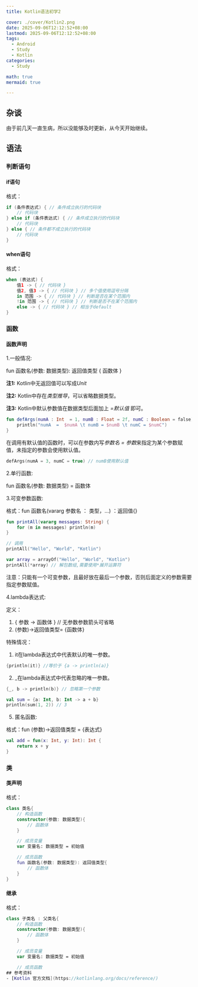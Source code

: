 ```yaml
---
title: Kotlin语法初学2

cover: ./cover/Kotlin2.png
date: 2025-09-06T12:12:52+08:00
lastmod: 2025-09-06T12:12:52+08:00
tags:
  - Android
  - Study
  - Kotlin
categories:
  - Study

math: true
mermaid: true

---
```


## 杂谈
由于前几天一直生病，所以没能够及时更新，从今天开始继续。

## 语法

### 判断语句

#### if语句

格式：

```kotlin
if (条件表达式) { // 条件成立执行的代码块
    // 代码块
} else if (条件表达式) { // 条件成立执行的代码块
    // 代码块 
} else { // 条件都不成立执行的代码块    
    // 代码块
}
```

#### when语句

格式：

```kotlin
when (表达式) {
    值1 -> { // 代码块 }
    值2, 值3 -> { // 代码块 } // 多个值使用逗号分隔
    in 范围 -> { // 代码块 } // 判断是否在某个范围内
    !in 范围 -> { // 代码块 } // 判断是否不在某个范围内
    else -> { // 代码块 } // 相当于default
}
```



### 函数

#### 函数声明

1.一般情况:

fun 函数名(参数: 数据类型): 返回值类型 {
    函数体
}

**注1:** Kotlin中无返回值可以写成*Unit*

**注2:** Kotlin中存在*类型推导*，可以省略数据类型。

**注3:** Kotlin中默认参数值在数据类型后面加上 *=默认值* 即可。

```kotlin
fun defArgs(numA : Int  = 1, numB : Float = 2f, numC : Boolean = false){
    println("numA  =  $numA \t numB = $numB \t numC = $numC")
}
```

在调用有默认值的函数时，可以在参数内写*参数名 = 参数*来指定为某个参数赋值，未指定的参数会使用默认值。

```kotlin 
defArgs(numA = 3, numC = true) // numB使用默认值
```
2.单行函数:

fun 函数名(参数: 数据类型) = 函数体

3.可变参数函数:

格式：fun 函数名(vararg 参数名 ： 类型，...) ：返回值{}

```kotlin
fun printAll(vararg messages: String) {
    for (m in messages) println(m)
}

// 调用
printAll("Hello", "World", "Kotlin")

var array = arrayOf("Hello", "World", "Kotlin")
printAll(*array) // 解包数组,需要使用*展开运算符
```

注意：只能有一个可变参数，且最好放在最后一个参数，否则后面定义的参数需要指定参数赋值。

4.lambda表达式:

定义：

1. { 参数 -> 函数体 } // 无参数参数箭头可省略
2. (参数)->返回值类型=  {函数体}

特殊情况：

1. it在lambda表达式中代表默认的唯一参数。
```kotlin
{println(it)} //等价于 {a -> println(a)}
```

2. _在lambda表达式中代表忽略的唯一参数。
```kotlin
{_, b -> println(b)} // 忽略第一个参数

val sum = {a: Int, b: Int -> a + b}
println(sum(1, 2)) // 3
```

5. 匿名函数:

格式：fun (参数)->返回值类型 = {表达式}

```kotlin
val add = fun(x: Int, y: Int): Int {
    return x + y
}
```

### 类

#### 类声明

格式：

```kotlin
class 类名{
    // 构造函数
    constructor(参数: 数据类型){
        // 函数体
    }

    // 成员变量
    var 变量名: 数据类型 = 初始值

    // 成员函数
    fun 函数名(参数: 数据类型): 返回值类型{
        // 函数体
    }
}
```

#### 继承

格式：

```kotlin
class 子类名 : 父类名{
    // 构造函数
    constructor(参数: 数据类型){
        // 函数体
    }

    // 成员变量
    var 变量名: 数据类型 = 初始值

    // 成员函数
## 参考资料
- [Kotlin 官方文档](https://kotlinlang.org/docs/reference/)

